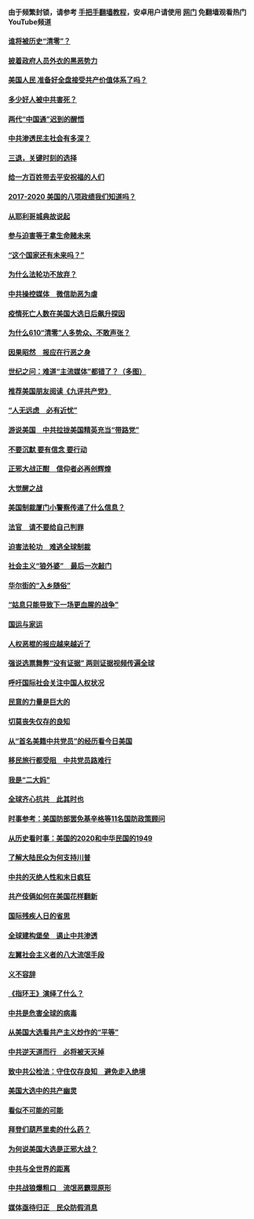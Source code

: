 #### 由于频繁封锁，请参考 [手把手翻墙教程](https://github.com/gfw-breaker/guides/wiki/)，安卓用户请使用 [网门](https://github.com/gfw-breaker/nogfw/blob/master/dl.md?t=01291401) 免翻墙观看热门YouTube频道 

#### [谁将被历史“清零”？](../pages/73/417485.md?t=01291401) 

#### [披着政府人员外衣的黑恶势力](../pages/73/417442.md?t=01291401) 

#### [美国人民 准备好全盘接受共产价值体系了吗？](../pages/73/417491.md?t=01291401) 

#### [多少好人被中共害死？](../pages/73/417144.md?t=01291401) 

#### [两代“中国通”迟到的醒悟](../pages/73/417064.md?t=01291401) 

#### [中共渗透民主社会有多深？](../pages/73/417063.md?t=01291401) 

#### [三退，关键时刻的选择](../pages/73/416969.md?t=01291401) 

#### [给一方百姓带去平安祝福的人们](../pages/73/416941.md?t=01291401) 

#### [2017-2020  美国的八项政绩我们知道吗？](../pages/73/416968.md?t=01291401) 

#### [从耶利哥城典故说起](../pages/73/416892.md?t=01291401) 

#### [参与迫害等于拿生命赌未来](../pages/73/416856.md?t=01291401) 

#### [“这个国家还有未来吗？”](../pages/73/416852.md?t=01291401) 

#### [为什么法轮功不放弃？](../pages/73/416864.md?t=01291401) 

#### [中共操控媒体　微信助恶为虐](../pages/73/416724.md?t=01291401) 

#### [疫情死亡人数在美国大选日后飙升探因](../pages/73/416606.md?t=01291401) 

#### [为什么610“清零”人多势众、不敢声张？](../pages/73/416632.md?t=01291401) 

#### [因果昭然　报应在行恶之身](../pages/73/416582.md?t=01291401) 

#### [世纪之问：难道“主流媒体”都错了？（多图）](../pages/73/416571.md?t=01291401) 

#### [推荐美国朋友阅读《九评共产党》](../pages/73/416510.md?t=01291401) 

#### [“人无远虑　必有近忧”](../pages/73/416513.md?t=01291401) 

#### [游说美国　中共拉拢美国精英充当“带路党”](../pages/73/416529.md?t=01291401) 

#### [不要沉默 要有信念 要行动](../pages/73/416457.md?t=01291401) 

#### [正邪大战正酣　信仰者必再创辉煌](../pages/73/416433.md?t=01291401) 

#### [大觉醒之战](../pages/73/416456.md?t=01291401) 

#### [美国制裁厦门小警察传递了什么信息？](../pages/73/416432.md?t=01291401) 

#### [法官　请不要给自己判罪](../pages/73/416379.md?t=01291401) 

#### [迫害法轮功　难逃全球制裁](../pages/73/416380.md?t=01291401) 

#### [社会主义“狼外婆”　最后一次敲门](../pages/73/416394.md?t=01291401) 

#### [华尔街的“入乡随俗”](../pages/73/416395.md?t=01291401) 

#### [“姑息只能导致下一场更血腥的战争”](../pages/73/416223.md?t=01291401) 

#### [国运与家运](../pages/73/416224.md?t=01291401) 

#### [人权恶棍的报应越来越近了](../pages/73/416276.md?t=01291401) 

#### [强说选票舞弊“没有证据” 两则证据视频传遍全球](../pages/73/416227.md?t=01291401) 

#### [呼吁国际社会关注中国人权状况](../pages/73/416135.md?t=01291401) 

#### [民意的力量是巨大的](../pages/73/416222.md?t=01291401) 

#### [切莫丧失仅存的良知](../pages/73/416134.md?t=01291401) 

#### [从“首名美籍中共党员”的经历看今日美国](../pages/73/416114.md?t=01291401) 

#### [移民旅行都受阻　中共党员路难行](../pages/73/416033.md?t=01291401) 

#### [我是“二大妈”](../pages/73/415529.md?t=01291401) 

#### [全球齐心抗共　此其时也](../pages/73/415989.md?t=01291401) 

#### [时事参考：美国防部罢免基辛格等11名国防政策顾问](../pages/73/415970.md?t=01291401) 

#### [从历史看时事：美国的2020和中华民国的1949](../pages/73/415949.md?t=01291401) 

#### [了解大陆民众为何支持川普](../pages/73/415950.md?t=01291401) 

#### [中共的灭绝人性和末日疯狂](../pages/73/415944.md?t=01291401) 

#### [共产伎俩如何在美国花样翻新](../pages/73/415908.md?t=01291401) 

#### [国际残疾人日的省思](../pages/73/415849.md?t=01291401) 

#### [全球建构堡垒　遏止中共渗透](../pages/73/415850.md?t=01291401) 

#### [左翼社会主义者的八大流氓手段](../pages/73/415802.md?t=01291401) 

#### [义不容辞](../pages/73/415807.md?t=01291401) 

#### [《指环王》演绎了什么？](../pages/73/415739.md?t=01291401) 

#### [中共是危害全球的病毒](../pages/73/415569.md?t=01291401) 

#### [从美国大选看共产主义炒作的“平等”](../pages/73/415654.md?t=01291401) 

#### [中共逆天道而行　必将被天灭掉](../pages/73/415626.md?t=01291401) 

#### [致中共公检法：守住仅存良知　避免走入绝境](../pages/73/415627.md?t=01291401) 

#### [美国大选中的共产幽灵](../pages/73/415618.md?t=01291401) 

#### [看似不可能的可能](../pages/73/415619.md?t=01291401) 

#### [拜登们葫芦里卖的什么药？](../pages/73/415531.md?t=01291401) 

#### [为何说美国大选是正邪大战？](../pages/73/415530.md?t=01291401) 

#### [中共与全世界的距离](../pages/73/415435.md?t=01291401) 

#### [中共战狼爆粗口　流氓恶霸现原形](../pages/73/415426.md?t=01291401) 

#### [媒体亟待归正　民众防假消息](../pages/73/415402.md?t=01291401) 

